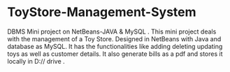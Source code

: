 # ToyStore-Management-System
DBMS Mini project on NetBeans-JAVA &amp; MySQL .
This mini project deals with the management of a Toy Store.
Designed in NetBeans with Java and database as MySQL.
It has the functionalities like adding deleting updating toys as well as customer details.
It also generate bills as a pdf and stores it locally in D:// drive .
